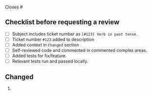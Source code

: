 Closes #

## Checklist before requesting a review

- [ ] Subject includes ticket number as `[#123] Verb in past tense.`
- [ ] Ticket number `#123` added to description
- [ ] Added context in `Changed` section
- [ ] Self-reviewed code and commented in commented complex areas.
- [ ] Added tests for fix/feature.
- [ ] Relevant tests run and passed locally.

## Changed

1.
